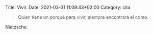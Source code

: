 Title: Vivir.
Date: 2021-03-31 11:09:43+02:00
Category: cita

> Quien tiene un porqué para vivir, siempre encontrará el cómo.

Nietzsche.



